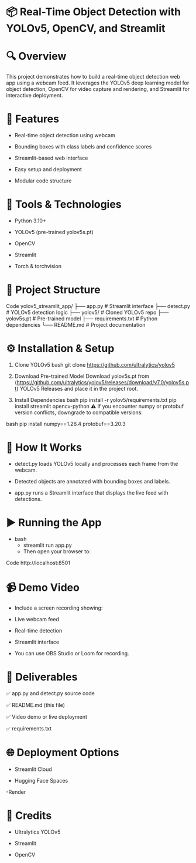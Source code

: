 # 📦 Real-Time Object Detection with YOLOv5, OpenCV, and Streamlit
# 🔍 Overview
This project demonstrates how to build a real-time object detection web app using a webcam feed. It leverages the YOLOv5 deep learning model for object detection, OpenCV for video capture and rendering, and Streamlit for interactive deployment.

# 🚀 Features
 - Real-time object detection using webcam

 - Bounding boxes with class labels and confidence scores

 - Streamlit-based web interface

 - Easy setup and deployment

 - Modular code structure

# 🧰 Tools & Technologies
 - Python 3.10+

 - YOLOv5 (pre-trained yolov5s.pt)

 - OpenCV

 - Streamlit

 - Torch & torchvision

# 📁 Project Structure
Code
yolov5_streamlit_app/
├── app.py                  # Streamlit interface
├── detect.py               # YOLOv5 detection logic
├── yolov5/                 # Cloned YOLOv5 repo
├── yolov5s.pt              # Pre-trained model
├── requirements.txt        # Python dependencies
└── README.md               # Project documentation

# ⚙️ Installation & Setup
1. Clone YOLOv5
bash
git clone https://github.com/ultralytics/yolov5
2. Download Pre-trained Model
Download yolov5s.pt from (https://github.com/ultralytics/yolov5/releases/download/v7.0/yolov5s.pt) YOLOv5 Releases and place it in the project root.

3. Install Dependencies
bash
pip install -r yolov5/requirements.txt
pip install streamlit opencv-python
⚠️ If you encounter numpy or protobuf version conflicts, downgrade to compatible versions:

bash
pip install numpy==1.26.4 protobuf==3.20.3

# 🧠 How It Works
 * detect.py loads YOLOv5 locally and processes each frame from the webcam.

 * Detected objects are annotated with bounding boxes and labels.

 * app.py runs a Streamlit interface that displays the live feed with detections.

# ▶️ Running the App
  - bash
     * streamlit run app.py
     * Then open your browser to:

Code
http://localhost:8501
# 📹 Demo Video
 - Include a screen recording showing:

 - Live webcam feed

 - Real-time detection

 - Streamlit interface

 - You can use OBS Studio or Loom for recording.

# 📄 Deliverables
✅ app.py and detect.py source code

✅ README.md (this file)

✅ Video demo or live deployment

✅ requirements.txt

# 🌐 Deployment Options
 - Streamlit Cloud

 - Hugging Face Spaces

 -Render

# 🙌 Credits
   * Ultralytics YOLOv5

   * Streamlit

   * OpenCV